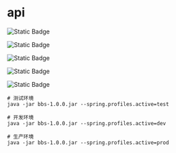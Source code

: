 # api

![Static Badge](https://img.shields.io/badge/java-1.8-blue)

![Static Badge](https://img.shields.io/badge/spring_boot-2.6.13-blue)

![Static Badge](https://img.shields.io/badge/mybatis_spring_boot_starter-2.2.2-blue)

![Static Badge](https://img.shields.io/badge/swagger2-2.9.2-blue)

![Static Badge](https://img.shields.io/badge/jjwt-0.9.1-blue)

```shell
# 测试环境
java -jar bbs-1.0.0.jar --spring.profiles.active=test

# 开发环境
java -jar bbs-1.0.0.jar --spring.profiles.active=dev

# 生产环境
java -jar bbs-1.0.0.jar --spring.profiles.active=prod
```